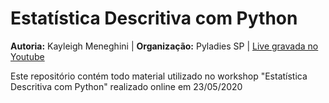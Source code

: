 # Estatística Descritiva com Python
**Autoria:** Kayleigh Meneghini | **Organização:** Pyladies SP | [Live gravada no Youtube](https://www.youtube.com/watch?v=SecPlgDw7c4)

Este repositório contém todo material utilizado no workshop "Estatística Descritiva com Python" realizado online em 23/05/2020
